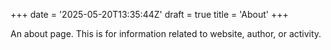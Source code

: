 +++
date = '2025-05-20T13:35:44Z'
draft = true
title = 'About'
+++

An about page. This is for information related to website, author, or activity.
